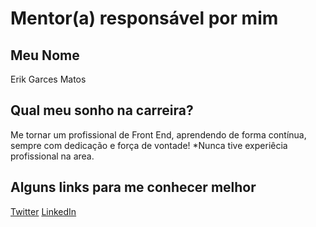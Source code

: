 # Mentor(a) responsável por mim



## Meu Nome

Erik Garces Matos

## Qual meu sonho na carreira?

Me tornar um profissional de Front End, aprendendo de forma contínua, sempre com dedicação e força de vontade!
*Nunca tive experiêcia profissional na area.

## Alguns links para me conhecer melhor

[Twitter](https://twitter.com/matosg_erik)
[LinkedIn](https://www.linkedin.com/in/erikgarcesmatos/)
